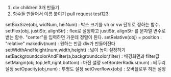1. div children 3개 만들기
2. 함수들 만들어서 이름 붙이기
pull request test123

setBoxSize(obj, widNum, heiNum) : 박스 크기를 vh or vw 단위로 정하는 함수.
setFlex(obj, justiStr, alignStr) : flex로 설정하고 justiStr, alignStr 를 문자열 변수로 받는 함수. "center"을 입력하면 가운데 정렬이 된다.
setRelative(obj) = position : "relative"
makediv(num) : 원하는 만큼 div가 만들어진다
setWidthAndHeight(num,width,height) : 넓이 높이 설정하기
setBackgroundcolorAndFilter(a,backgroundcolor,filter) : 배경화면과 filter값
setMargin(obj,top,left,right,bottom) : 마진 설정
setBorderRadius(num) : 테두리 설정
setOpacity(obj,num) : 투명도 설정
setOverflowx(obj) : 오버플로우 히든 설정

    